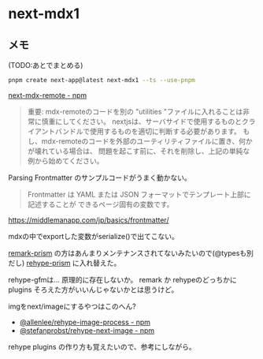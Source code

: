 # next-mdx1

## メモ

(TODO:あとでまとめる)

```bash
pnpm create next-app@latest next-mdx1 --ts --use-pnpm
```

[next-mdx-remote - npm](https://www.npmjs.com/package/next-mdx-remote)


> 重要: mdx-remoteのコードを別の "utilities "ファイルに入れることは非常に慎重にしてください。
nextjsは、サーバサイドで使用するものとクライアントバンドルで使用するものを適切に判断する必要があります。
もし、mdx-remoteのコードを外部のユーティリティファイルに置き、何かが壊れている場合は、
問題を起こす前に、それを削除し、上記の単純な例から始めてください。

Parsing Frontmatter のサンプルコードがうまく動かない。

> Frontmatter は YAML または JSON フォーマットでテンプレート上部に記述することが できるページ固有の変数です。

https://middlemanapp.com/jp/basics/frontmatter/


mdxの中でexportした変数がserialize()で出てこない。

[remark-prism](https://www.npmjs.com/package/remark-prism) の方はあんまりメンテナンスされてないみたいので(@typesも別だし)
[rehype-prism](https://www.npmjs.com/package/rehype-prism) に入れ替えた。

rehype-gfmは... 原理的に存在しないか。
remark か rehypeのどっちかに plugins そろえた方がいいんじゃないかとは思うけど。

imgをnext/imageにするやつはこのへん?
- [@allenlee/rehype-image-process - npm](https://www.npmjs.com/package/@allenlee/rehype-image-process)
- [@stefanprobst/rehype-next-image - npm](https://www.npmjs.com/package/@stefanprobst/rehype-next-image)

rehype plugins の作り方も覚えたいので、参考にしながら。
